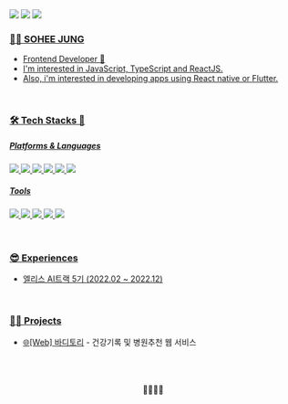 <!-- <div>
<img src="https://capsule-render.vercel.app/api?type=Soft&color=0257C4&height=100&section=header&text=SOHEE%20JUNG&fontSize=70&fontColor=FFCF1C&fontAlign=70&fontAlignY=55&animation=scaleIn"/>
</div> -->
<div>
  <a href="https://limelbe.tistory.com/"><img src="https://img.shields.io/badge/BLOG-000000?style=flat&logo=Tistory&logoColor=white"/></a>
  <a href=""><img src="https://img.shields.io/badge/PORTFOLIO-000000?style=flat&logo=Notion&logoColor=white"/></a>
  <a href="mailto:"><img src="https://img.shields.io/badge/Gmail-000000?style=flat&logo=Gmail&logoColor=white"/>
</div>
<h3>👩‍💻 SOHEE JUNG</h3>
<ul>
  <li>Frontend Developer 🐣</li>
  <li>I'm interested in JavaScript, TypeScript and ReactJS.</li>
  <li>Also, i'm interested in developing apps using React native or Flutter.
</ul>
<br />

<h3>🛠 Tech Stacks 🧱</h3>
<div align="left">
  <h5>Platforms & Languages</h5>
  <img src="https://img.shields.io/badge/React-61DAFB?style=flat-square&logo=React&logoColor=white"/>
  <img src="https://img.shields.io/badge/Javascript-F7DF1E?style=flat-square&logo=JavaScript&logoColor=white"/>
  <img src="https://img.shields.io/badge/Typescript-3178C6?style=flat-square&logo=Typescript&logoColor=white"/>
  <img src="https://img.shields.io/badge/node-339933?style=flat-square&logo=Node.js&logoColor=white"/>
  <img src="https://img.shields.io/badge/HTML-E34F26?style=flat-square&logo=HTML5&logoColor=white"/>
  <img src="https://img.shields.io/badge/CSS-1572B6?style=flat-square&logo=CSS3&logoColor=white"/>
</div>
<div align="left">
  <h5>Tools</h5>
  <img src="https://img.shields.io/badge/Git-F05032?style=flat-square&logo=Git&logoColor=white"/>
  <img src="https://img.shields.io/badge/GitHub-181717?style=flat-square&logo=GitHub&logoColor=white"/>
  <img src="https://img.shields.io/badge/Docker-2496ED?style=flat-square&logo=Docker&logoColor=white"/>
  <img src="https://img.shields.io/badge/Figma-F24E1E?style=flat-square&logo=Figma&logoColor=white"/>
  <img src="https://img.shields.io/badge/Photoshop-31A8FF?style=flat-square&logo=Adobe Photoshop&logoColor=white"/>
</div>
<br />
<br />

<h3>😎 Experiences</h3>
<ul>
  <li>엘리스 AI트랙 5기 (2022.02 ~ 2022.12)</li>
</ul>
<br />
  
<h3>🏄‍♀️ Projects</h3>
<ul>
  <li>🌐[Web] <a href="https://github.com/hihisohi/bodytory">바디토리</a> - 건강기록 및 병원추천 웹 서비스</li>
</ul>
<br />  
<br />
<br /> 
  
<!-- <img src="https://github-readme-stats.vercel.app/api?username=hihisohi&show_icons=true">
<br /> -->
  
<div align="center">💙💛💚💜</div>

<!--
**hihisohi/hihisohi** is a ✨ _special_ ✨ repository because its `README.md` (this file) appears on your GitHub profile.

Here are some ideas to get you started:

- 🔭 I’m currently working on ...
- 🌱 I’m currently learning ...
- 👯 I’m looking to collaborate on ...
- 🤔 I’m looking for help with ...
- 💬 Ask me about ...
- 📫 How to reach me: ...
- 😄 Pronouns: ...
- ⚡ Fun fact: ...
-->
